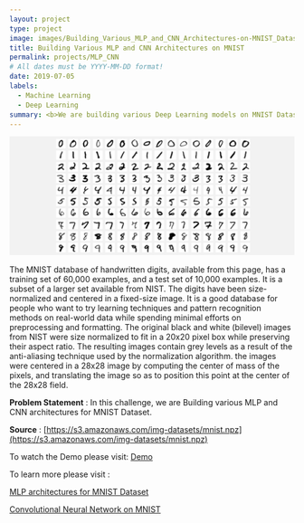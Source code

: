 ```yaml
---
layout: project
type: project
image: images/Building_Various_MLP_and_CNN_Architectures-on-MNIST_Dataset_icon_gif.gif
title: Building Various MLP and CNN Architectures on MNIST
permalink: projects/MLP_CNN
# All dates must be YYYY-MM-DD format!
date: 2019-07-05
labels:
  - Machine Learning
  - Deep Learning
summary: <b>We are building various Deep Learning models on MNIST Dataset.Detection of different types of Handwritten Character (MNIST Dataset) and classifying them in different classes from 0 to 9 using MLP and CNN.<br><br><center><button onclick="location.href='https://www.youtube.com/watch?v=cfipz5xF3zQ'" type="button">WATCH DEMO</button></br></br></center></b>
---
```


<img class="ui image" src="../images/Building_Various_MLP_Architectures_on_MNIST_Banner.png">

The MNIST database of handwritten digits, available from this page, has a training set of 60,000 examples, and a test set of 10,000 examples. It is a subset of a larger set available from NIST. The digits have been size-normalized and centered in a fixed-size image. It is a good database for people who want to try learning techniques and pattern recognition methods on real-world data while spending minimal efforts on preprocessing and formatting. The original black and white (bilevel) images from NIST were size normalized to fit in a 20x20 pixel box while preserving their aspect ratio. The resulting images contain grey levels as a result of the anti-aliasing technique used by the normalization algorithm. the images were centered in a 28x28 image by computing the center of mass of the pixels, and translating the image so as to position this point at the center of the 28x28 field.

<b>Problem Statement</b> : In this challenge, we are Building various MLP and CNN architectures for MNIST Dataset.

<b>Source</b> : [https://s3.amazonaws.com/img-datasets/mnist.npz](https://s3.amazonaws.com/img-datasets/mnist.npz)

To watch the Demo please visit: [Demo](https://www.youtube.com/watch?v=PFlCU7Knf7A)

To learn more please visit : 

[MLP architectures for MNIST Dataset](https://github.com/Souravban/Building-Various-MLP-Architectures-on-MNIST)

[Convolutional Neural Network on MNIST](https://github.com/Souravban/Convolutional-Neural-Network-on-MNIST)
